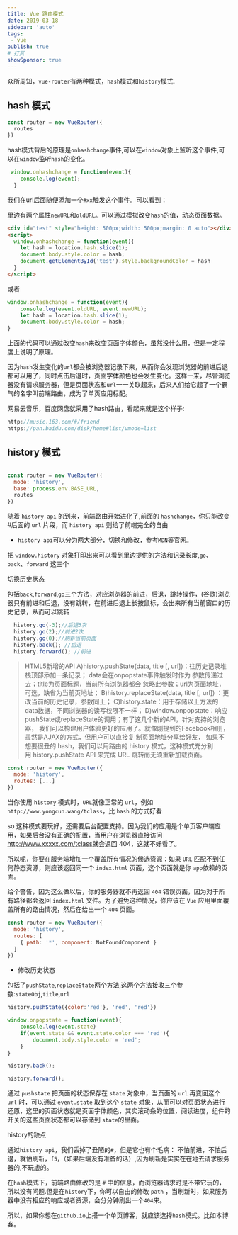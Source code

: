 ```yaml
---
title: Vue 路由模式
date: 2019-03-18
sidebar: 'auto'
tags:
 - vue
publish: true
# 打赏
showSponsor: true
---
```


众所周知，`vue-router`有两种模式，`hash`模式和`history`模式.

## hash 模式

```js
const router = new VueRouter({
  routes
})
```

hash模式背后的原理是`onhashchange`事件,可以在`window`对象上监听这个事件,可以在`window`监听`hash`的变化。

```js
 window.onhashchange = function(event){
    console.log(event);
  }
```

我们在url后面随便添加一个`#xx`触发这个事件。可以看到：

里边有两个属性`newURL`和`oldURL`。可以通过模拟改变`hash`的值，动态页面数据。

```html
<div id="test" style="height: 500px;width: 500px;margin: 0 auto"></div>
<script>
  window.onhashchange = function(event){
    let hash = location.hash.slice(1);
    document.body.style.color = hash;
    document.getElementById('test').style.backgroundColor = hash
  }
</script>
```

或者

```js
window.onhashchange = function(event){
    console.log(event.oldURL, event.newURL);
    let hash = location.hash.slice(1);
    document.body.style.color = hash;
}
```

上面的代码可以通过改变`hash`来改变页面字体颜色，虽然没什么用，但是一定程度上说明了原理。

因为`hash`发生变化的`url`都会被浏览器记录下来，从而你会发现浏览器的前进后退都可以用了，同时点击后退时，页面字体颜色也会发生变化。这样一来，尽管浏览器没有请求服务器，但是页面状态和`url`一一关联起来，后来人们给它起了一个霸气的名字叫前端路由，成为了单页应用标配。

网易云音乐，百度网盘就采用了hash路由，看起来就是这个样子:

```js
http://music.163.com/#/friend
https://pan.baidu.com/disk/home#list/vmode=list
```

## history 模式

```js

const router = new VueRouter({
  mode: 'history',
  base: process.env.BASE_URL,
  routes
})
```

随着 `history api` 的到来，前端路由开始进化了,前面的 `hashchange`，你只能改变#后面的 `url` 片段，而 `history api` 则给了前端完全的自由

- `history api`可以分为两大部分，切换和修改，参考`MDN`等官网。

把 `window.history` 对象打印出来可以看到里边提供的方法和记录长度,`go`、`back`、`forward` 这三个

切换历史状态

包括`back`,`forward`,`go`三个方法，对应浏览器的前进，后退，跳转操作，(谷歌)浏览器只有前进和后退，没有跳转，在前进后退上长按鼠标，会出来所有当前窗口的历史记录，从而可以跳转

```js
  history.go(-3);//后退3次
  history.go(2);//前进2次
  history.go(0);//刷新当前页面
  history.back(); //后退
  history.forward(); //前进
```

> HTML5新增的API
> A)history.pushState(data, title [, url])：往历史记录堆栈顶部添加一条记录； data会在onpopstate事件触发时作为
> 参数传递过去；title为页面标题，当前所有浏览器都会 忽略此参数；url为页面地址，可选，缺省为当前页地址；
> B)history.replaceState(data, title [, url]) ：更改当前的历史记录，参数同上；
> C)history.state：用于存储以上方法的data数据，不同浏览器的读写权限不一样；
> D)window.onpopstate：响应pushState或replaceState的调用；有了这几个新的API，针对支持的浏览器，
> 我们可以构建用户体验更好的应用了。就像刚提到的Facebook相册，虽然是AJAX的方式，但用户可以直接复 制页面地址分享给好友，
> 如果不想要很丑的 hash，我们可以用路由的 history 模式，这种模式充分利用 history.pushState API 来完成 URL 跳转而无须重新加载页面。

```js
const router = new VueRouter({
  mode: 'history',
  routes: [...]
})
```

当你使用 `history` 模式时，`URL`就像正常的 `url`，例如 `http://www.yongcun.wang/tclass`，比 `hash` 的方式好看

so 这种模式要玩好，还需要后台配置支持。因为我们的应用是个单页客户端应用，如果后台没有正确的配置，当用户在浏览器直接访问<http://www.xxxxx.com/tclass>就会返回 404，这就不好看了。

所以呢，你要在服务端增加一个覆盖所有情况的候选资源：如果 `URL` 匹配不到任何静态资源，则应该返回同一个 `index.html` 页面，这个页面就是你 `app`依赖的页面。

给个警告，因为这么做以后，你的服务器就不再返回 `404` 错误页面，因为对于所有路径都会返回 `index.html` 文件。为了避免这种情况，你应该在 `Vue` 应用里面覆盖所有的路由情况，然后在给出一个 `404` 页面。

```js
const router = new VueRouter({
  mode: 'history',
  routes: [
    { path: '*', component: NotFoundComponent }
  ]
})
```

- 修改历史状态

包括了`pushState`,`replaceState`两个方法,这两个方法接收三个参数:`stateObj`,`title`,`url`

```js
history.pushState({color:'red'}, 'red', 'red'})

window.onpopstate = function(event){
    console.log(event.state)
    if(event.state && event.state.color === 'red'){
        document.body.style.color = 'red';
    }
}

history.back();

history.forward();
```

通过 `pushstate` 把页面的状态保存在 `state` 对象中，当页面的 `url` 再变回这个 `url` 时，可以通过 `event.state` 取到这个 `state` 对象，从而可以对页面状态进行还原，这里的页面状态就是页面字体颜色，其实滚动条的位置，阅读进度，组件的开关的这些页面状态都可以存储到 `state`的里面。

history的缺点

通过`history api`，我们丢掉了丑陋的`#`，但是它也有个毛病：
不怕前进，不怕后退，就怕刷新，`f5`，（如果后端没有准备的话）,因为刷新是实实在在地去请求服务器的,不玩虚的。

在`hash`模式下，前端路由修改的是 `#` 中的信息，而浏览器请求时是不带它玩的，所以没有问题.但是在`history`下，你可以自由的修改 `path` ，当刷新时，如果服务器中没有相应的响应或者资源，会分分钟刷出一个`404`来。

所以，如果你想在`github.io`上搭一个单页博客，就应该选择`hash`模式。比如本博客。

